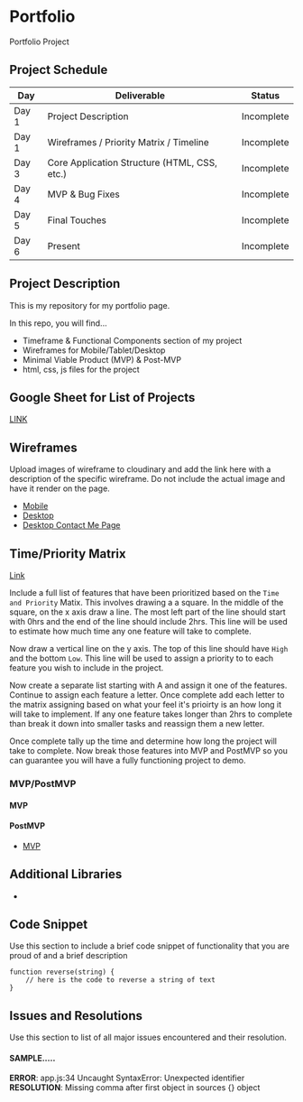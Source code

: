 # Portfolio
Portfolio Project

## Project Schedule

|  Day | Deliverable | Status
|---|---| ---|
|Day 1| Project Description | Incomplete
|Day 1| Wireframes / Priority Matrix / Timeline | Incomplete
|Day 3| Core Application Structure (HTML, CSS, etc.) | Incomplete
|Day 4| MVP & Bug Fixes | Incomplete
|Day 5| Final Touches | Incomplete
|Day 6| Present | Incomplete


## Project Description

This is my repository for my portfolio page.

In this repo, you will find...
- Timeframe & Functional Components section of my project 
- Wireframes for Mobile/Tablet/Desktop
- Minimal Viable Product (MVP) & Post-MVP
- html, css, js files for the project

## Google Sheet for List of Projects

[LINK](https://docs.google.com/spreadsheets/d/1DVsYouq2bljhJaC5GVWesAj1GZoAT1sTI-1inopSn3o/edit#gid=0) 

## Wireframes

Upload images of wireframe to cloudinary and add the link here with a description of the specific wireframe. Do not include the actual image and have it render on the page.  

- [Mobile](https://i.imgur.com/cQLTXNF.jpg)
- [Desktop](https://i.imgur.com/syNcS1K.jpg)
- [Desktop Contact Me Page](https://i.imgur.com/Tt4Ym1z.jpg)

## Time/Priority Matrix 

[Link]()

Include a full list of features that have been prioritized based on the `Time and Priority` Matix.  This involves drawing a a square.  In the middle of the square, on the x axis draw a line.  The most left part of the line should start with 0hrs and the end of the line should include 2hrs.  This line will be used to estimate how much time any one feature will take to complete. 

Now draw a vertical line on the y axis.  The top of this line should have `High` and the bottom `Low`.  This line will be used to assign a priority to to each feature you wish to include in the project.  

Now create a separate list starting with A and assign it one of the features.  Continue to assign each feature a letter.  Once complete add each letter to the matrix assigning based on what your feel it's prioirty is an how long it will take to implement. If any one feature takes longer than 2hrs to complete than break it down into smaller tasks and reassign them a new letter. 

Once complete tally up the time and determine how long the project will take to complete. Now break those features into MVP and PostMVP so you can guarantee you will have a fully functioning project to demo. 

### MVP/PostMVP 

#### MVP 
#### PostMVP 

- [MVP](https://docs.google.com/spreadsheets/d/1idkC--5e52-cfHt48fEzBxfiWZGT9OK25DsRQnVbUV4/edit?usp=sharing)

## Additional Libraries
 - 
 
## Code Snippet

Use this section to include a brief code snippet of functionality that you are proud of and a brief description  

```
function reverse(string) {
	// here is the code to reverse a string of text
}
```

## Issues and Resolutions
 Use this section to list of all major issues encountered and their resolution.

#### SAMPLE.....
**ERROR**: app.js:34 Uncaught SyntaxError: Unexpected identifier                                
**RESOLUTION**: Missing comma after first object in sources {} object




